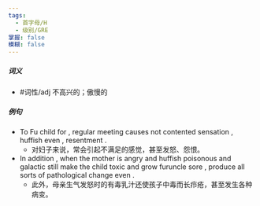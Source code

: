 ```yaml
---
tags:
  - 首字母/H
  - 级别/GRE
掌握: false
模糊: false
---
```

##### 词义
- #词性/adj  不高兴的；傲慢的
##### 例句
- To Fu child for , regular meeting causes not contented sensation , huffish even , resentment .
	- 对妇子来说，常会引起不满足的感觉，甚至发怒、怨恨。
- In addition , when the mother is angry and huffish poisonous and galactic still make the child toxic and grow furuncle sore , produce all sorts of pathological change even .
	- 此外，母亲生气发怒时的有毒乳汁还使孩子中毒而长疖疮，甚至发生各种病变。
